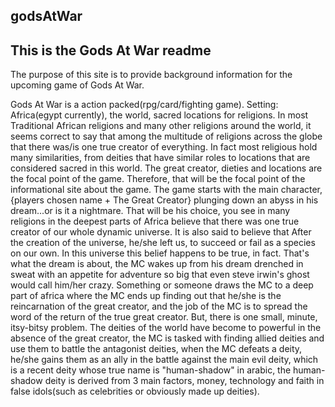  godsAtWar
------------
This is the Gods At War readme
--------------------------------
The purpose of this site is to provide background information
for the upcoming game of Gods At War.

Gods At War is a action packed(rpg/card/fighting game).
Setting: Africa(egypt currently), the world, sacred locations for religions.
In most Traditional African religions and many other religions around the world, it seems correct to 
say that among the multitude of religions across the globe that there was/is one true creator of everything.
In fact most religious hold many similarities, from deities that have similar roles to locations that are 
considered sacred in this world. The great creator, dieties and locations are the focal point of the game.
Therefore, that will be the focal point of the informational site about the game.
The game starts with the main character, {players chosen name + The Great Creator} plunging down an abyss in
his dream...or is it a nightmare. That will be his choice, you see in many religions in the deepest parts of Africa believe that there was one true creator of our whole dynamic universe. It is also said to believe that
After the creation of the universe, he/she left us, to succeed or fail as a species on our own. In this universe this belief happens to be true, in fact. That's what the dream is about, the MC wakes up from his dream drenched in sweat with an appetite for adventure so big that even steve irwin's ghost would call him/her crazy. Something or someone draws the MC to a deep part of africa where the MC ends up finding out that he/she is the reincarnation of the great creator, and the job of the MC is to spread the word of the return of the true great creator. But, there is one small, minute, itsy-bitsy problem. The deities of the world have become to powerful in the absence of the great creator, the MC is tasked with finding allied deities and use them to battle the antagonist deities, when the MC defeats a deity, he/she gains them as an ally in the battle against the main evil deity, which is a recent deity whose true name is "human-shadow" in arabic, the human-shadow deity is derived from 3 main factors, money, technology and faith in false idols(such as celebrities or obviously made up deities).

